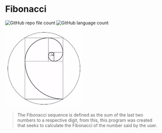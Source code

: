 # Fibonacci
![GitHub repo file count](https://img.shields.io/github/directory-file-count/steep2007/fibonacci?style=for-the-badge)
![GitHub language count](https://img.shields.io/github/languages/count/steep2007/fibonacci-code?style=for-the-badge)


<img width="250px" src="img/fibonacci.jpg" alt="image of fibonacci">

> The Fibonacci sequence is defined as the sum of the last two numbers to a respective digit, from this, this program was created that seeks to calculate the Fibonacci of the number said by the user.
